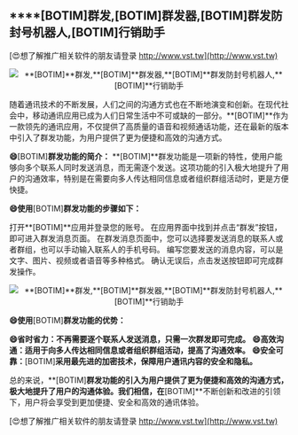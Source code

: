 ## ****[BOTIM]**群发,**[BOTIM]**群发器,**[BOTIM]**群发防封号机器人,**[BOTIM]**行销助手**

[😍想了解推广相关软件的朋友请登录 http://www.vst.tw](http://www.vst.tw)

 <center><img src="https://vst.tw/MP4/tuiguang/png/1.png" alt="**[BOTIM]**群发,**[BOTIM]**群发器,**[BOTIM]**群发防封号机器人,**[BOTIM]**行销助手"></center>

随着通讯技术的不断发展，人们之间的沟通方式也在不断地演变和创新。在现代社会中，移动通讯应用已成为人们日常生活中不可或缺的一部分。**[BOTIM]**作为一款领先的通讯应用，不仅提供了高质量的语音和视频通话功能，还在最新的版本中引入了群发功能，为用户提供了更为便捷和高效的沟通方式。

**😄**[BOTIM]**群发功能的简介：**
**[BOTIM]**群发功能是一项新的特性，使用户能够向多个联系人同时发送消息，而无需逐个发送。这项功能的引入极大地提升了用户的沟通效率，特别是在需要向多人传达相同信息或者组织群组活动时，更是方便快捷。

**😄使用**[BOTIM]**群发功能的步骤如下：**

打开**[BOTIM]**应用并登录您的账号。
在应用界面中找到并点击“群发”按钮，即可进入群发消息页面。
在群发消息页面中，您可以选择要发送消息的联系人或者群组，也可以手动输入联系人的手机号码。
编写您要发送的消息内容，可以是文字、图片、视频或者语音等多种格式。
确认无误后，点击发送按钮即可完成群发操作。

 <center><img src="https://vst.tw/MP4/tuiguang/png/3.png" alt="**[BOTIM]**群发,**[BOTIM]**群发器,**[BOTIM]**群发防封号机器人,**[BOTIM]**行销助手"></center>

**😄使用**[BOTIM]**群发功能的优势：**

**😄省时省力：不再需要逐个联系人发送消息，只需一次群发即可完成。**
**😄高效沟通：适用于向多人传达相同信息或者组织群组活动，提高了沟通效率。**
**😄安全可靠：**[BOTIM]**采用最先进的加密技术，保障用户通讯内容的安全和隐私。**

总的来说，**[BOTIM]**群发功能的引入为用户提供了更为便捷和高效的沟通方式，极大地提升了用户的沟通体验。我们相信，在**[BOTIM]**不断创新和改进的引领下，用户将会享受到更加便捷、安全和高效的通讯体验。

[😍想了解推广相关软件的朋友请登录 http://www.vst.tw](http://www.vst.tw)



